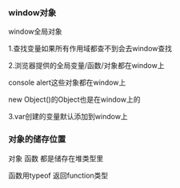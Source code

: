 ### window对象

window全局对象

1.查找变量如果所有作用域都查不到会去window查找

2.浏览器提供的全局变量/函数/对象都在window上

console alert这些对象都在window上

new Object()的Object也是在window上的

3.var创建的变量默认添加到window上

### 对象的储存位置

对象 函数 都是储存在堆类型里

函数用typeof 返回function类型